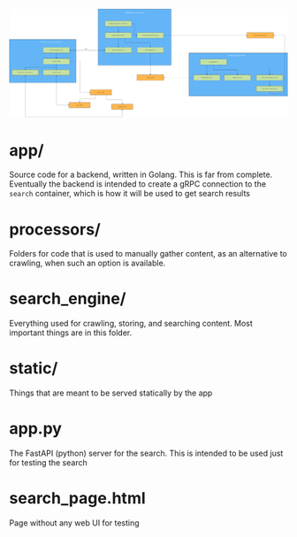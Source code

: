 ![Schematic of the Search Engine](Search_Engine_Schematic_1.png)


# app/

Source code for a backend, written in Golang. This is far from complete. Eventually the backend is intended to create a gRPC connection to the ```search``` container, which is how it will be used to get search results

# processors/ 

Folders for code that is used to manually gather content, as an alternative to crawling, when such an option is available.

# search_engine/ 

Everything used for crawling, storing, and searching content. Most important things are in this folder.


# static/ 

Things that are meant to be served statically by the app

# app.py

The FastAPI (python) server for the search. This is intended to be used just for testing the search

# search_page.html

Page without any web UI for testing